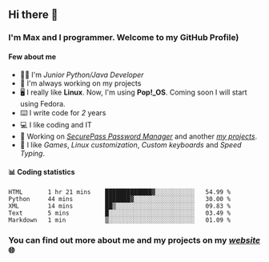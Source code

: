 ## Hi there 👋
### I'm Max and I programmer. Welcome to my GitHub Profile)

#### **Few about me**
- 👨‍💻 I'm _Junior Python/Java Developer_
- 📁 I'm always working on my projects
- 🖥️ I really like **Linux**. Now, I'm using **Pop!_OS**. Coming soon I will start using Fedora.
- ⌨️ I write code for _2_ years
- 💻 I like coding and IT
- 📃 Working on *[SecurePass Password Manager](https://github.com/merive/SecurePass)* and another *[my projects](https://merive.herokuapp.com/projects)*.
- 👾 I like _Games_, _Linux customization_, _Custom keyboards_ and _Speed Typing_.

#### 📊 **Coding statistics**
<!--START_SECTION:waka-->
```text
HTML       1 hr 21 mins    █████████████▓░░░░░░░░░░░   54.99 % 
Python     44 mins         ███████▓░░░░░░░░░░░░░░░░░   30.00 % 
XML        14 mins         ██▒░░░░░░░░░░░░░░░░░░░░░░   09.83 % 
Text       5 mins          █░░░░░░░░░░░░░░░░░░░░░░░░   03.49 % 
Markdown   1 min           ▒░░░░░░░░░░░░░░░░░░░░░░░░   01.09 % 
```
<!--END_SECTION:waka-->

### **You can find out more about me and my projects on my _[website](https://merive.herokuapp.com/)_ 🌐**
